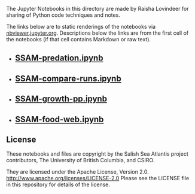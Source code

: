 The Jupyter Notebooks in this directory are made by
Raisha Lovindeer for sharing of Python code techniques
and notes.

The links below are to static renderings of the notebooks via
[nbviewer.jupyter.org](https://nbviewer.jupyter.org/).
Descriptions below the links are from the first cell of the notebooks
(if that cell contains Markdown or raw text).

* ## [SSAM-predation.ipynb](https://nbviewer.jupyter.org/github/SS-Atlantis/analysis-raisha/blob/main/atlantis-visualization/SSAM-predation.ipynb)  
    
* ## [SSAM-compare-runs.ipynb](https://nbviewer.jupyter.org/github/SS-Atlantis/analysis-raisha/blob/main/atlantis-visualization/SSAM-compare-runs.ipynb)  
    
* ## [SSAM-growth-pp.ipynb](https://nbviewer.jupyter.org/github/SS-Atlantis/analysis-raisha/blob/main/atlantis-visualization/SSAM-growth-pp.ipynb)  
    
* ## [SSAM-food-web.ipynb](https://nbviewer.jupyter.org/github/SS-Atlantis/analysis-raisha/blob/main/atlantis-visualization/SSAM-food-web.ipynb)  
    

## License

These notebooks and files are copyright by the Salish Sea Atlantis project contributors,
The University of British Columbia, and CSIRO.

They are licensed under the Apache License, Version 2.0.
http://www.apache.org/licenses/LICENSE-2.0
Please see the LICENSE file in this repository for details of the license.
